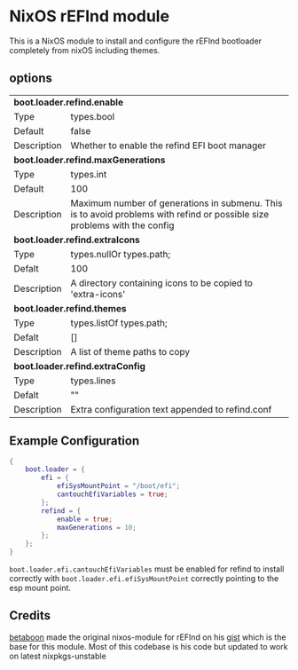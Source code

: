 # NixOS rEFInd module
This is a NixOS module to install and configure the rEFInd bootloader completely from nixOS including themes.

## options
<table>
    <div>
        <tr>
            <td colspan="2"><b>boot.loader.refind.enable</td>
        </tr>
        <tr>
            <td>Type</td>
            <td>types.bool</td>
        </tr>
        <tr>
            <td>Default</td>
            <td>false</td>
        </tr>
        <tr>
            <td>Description</td>
            <td>Whether to enable the refind EFI boot manager</td>
        </tr>
    </div>
    <div>
        <tr>
            <td colspan="2"><b>boot.loader.refind.maxGenerations</td>
        </tr>
        <tr>
            <td>Type</td>
            <td>types.int</td>
        </tr>
        <tr>
            <td>Default</td>
            <td>100</td>
        </tr>
        <tr>
            <td>Description</td>
            <td>Maximum number of generations in submenu. This is to avoid problems with refind or possible size problems with the config</td>
        </tr>
    </div>
    <div>
        <tr>
            <td colspan="2"><b>boot.loader.refind.extraIcons</td>
        </tr>
        <tr>
            <td>Type</td>
            <td>types.nullOr types.path;</td>
        </tr>
        <tr>
            <td>Defalt</td>
            <td>100</td>
        </tr>
        <tr>
            <td>Description</td>
            <td>A directory containing icons to be copied to 'extra-icons'</td>
        </tr>
    </div>
    <div>
        <tr>
            <td colspan="2"><b>boot.loader.refind.themes</td>
        </tr>
        <tr>
            <td>Type</td>
            <td>types.listOf types.path;</td>
        </tr>
        <tr>
            <td>Defalt</td>
            <td>[]</td>
        </tr>
        <tr>
            <td>Description</td>
            <td>A list of theme paths to copy</td>
        </tr>
    </div>
    <div>
        <tr>
            <td colspan="2"><b>boot.loader.refind.extraConfig</td>
        </tr>
        <tr>
            <td>Type</td>
            <td>types.lines</td>
        </tr>
        <tr>
            <td>Defalt</td>
            <td>""</td>
        </tr>
        <tr>
            <td>Description</td>
            <td>Extra configuration text appended to refind.conf</td>
        </tr>
    </div>

</table>



## Example Configuration
```nix
{
    boot.loader = {
        efi = {
            efiSysMountPoint = "/boot/efi";
            cantouchEfiVariables = true;
        };
        refind = {
            enable = true;
            maxGenerations = 10;
        };
    };
}
```
`boot.loader.efi.cantouchEfiVariables` must be enabled for refind to install correctly with `boot.loader.efi.efiSysMountPoint` correctly pointing to the esp mount point.

## Credits
[betaboon](https://github.com/betaboon) made the original nixos-module for rEFInd on his [gist](https://gist.github.com/betaboon/97abed457de8be43f89e7ca49d33d58d) which is the base for this module. Most of this codebase is his code but updated to work on latest nixpkgs-unstable